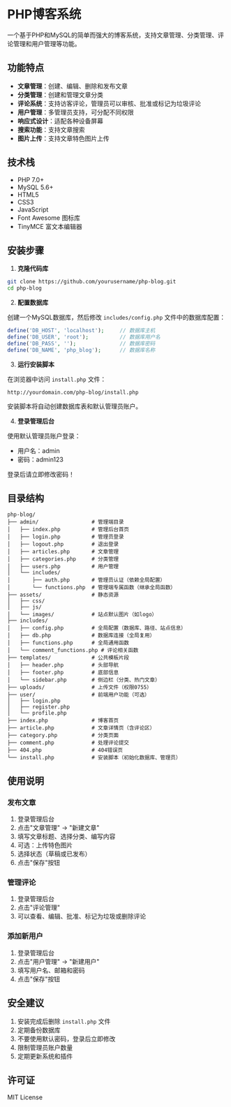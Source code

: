 # PHP博客系统

一个基于PHP和MySQL的简单而强大的博客系统，支持文章管理、分类管理、评论管理和用户管理等功能。

## 功能特点

- **文章管理**：创建、编辑、删除和发布文章
- **分类管理**：创建和管理文章分类
- **评论系统**：支持访客评论，管理员可以审核、批准或标记为垃圾评论
- **用户管理**：多管理员支持，可分配不同权限
- **响应式设计**：适配各种设备屏幕
- **搜索功能**：支持文章搜索
- **图片上传**：支持文章特色图片上传

## 技术栈

- PHP 7.0+
- MySQL 5.6+
- HTML5
- CSS3
- JavaScript
- Font Awesome 图标库
- TinyMCE 富文本编辑器

## 安装步骤

1. **克隆代码库**

```bash
git clone https://github.com/yourusername/php-blog.git
cd php-blog
```

2. **配置数据库**

创建一个MySQL数据库，然后修改 `includes/config.php` 文件中的数据库配置：

```php
define('DB_HOST', 'localhost');     // 数据库主机
define('DB_USER', 'root');          // 数据库用户名
define('DB_PASS', '');              // 数据库密码
define('DB_NAME', 'php_blog');      // 数据库名称
```

3. **运行安装脚本**

在浏览器中访问 `install.php` 文件：

```
http://yourdomain.com/php-blog/install.php
```

安装脚本将自动创建数据库表和默认管理员账户。

4. **登录管理后台**

使用默认管理员账户登录：
- 用户名：admin
- 密码：admin123

登录后请立即修改密码！

## 目录结构

```
php-blog/
├── admin/                 # 管理端目录
│   ├── index.php          # 管理后台首页
│   ├── login.php          # 管理员登录
│   ├── logout.php         # 退出登录
│   ├── articles.php       # 文章管理
│   ├── categories.php     # 分类管理
│   ├── users.php          # 用户管理
│   └── includes/
│       ├── auth.php       # 管理员认证（依赖全局配置）
│       └── functions.php  # 管理端专属函数（继承全局函数）
├── assets/                # 静态资源
│   ├── css/
│   ├── js/
│   └── images/            # 站点默认图片（如logo）
├── includes/
│   ├── config.php         # 全局配置（数据库、路径、站点信息）
│   ├── db.php             # 数据库连接（全局复用）
│   ├── functions.php      # 全局通用函数
│   └── comment_functions.php # 评论相关函数
├── templates/             # 公共模板片段
│   ├── header.php         # 头部导航
│   ├── footer.php         # 底部信息
│   └── sidebar.php        # 侧边栏（分类、热门文章）
├── uploads/               # 上传文件（权限0755）
├── user/                  # 前端用户功能（可选）
│   ├── login.php
│   ├── register.php
│   └── profile.php
├── index.php              # 博客首页
├── article.php            # 文章详情页（含评论区）
├── category.php           # 分类页面
├── comment.php            # 处理评论提交
├── 404.php                # 404错误页
└── install.php            # 安装脚本（初始化数据库、管理员）
```

## 使用说明

### 发布文章

1. 登录管理后台
2. 点击"文章管理" -> "新建文章"
3. 填写文章标题、选择分类、编写内容
4. 可选：上传特色图片
5. 选择状态（草稿或已发布）
6. 点击"保存"按钮

### 管理评论

1. 登录管理后台
2. 点击"评论管理"
3. 可以查看、编辑、批准、标记为垃圾或删除评论

### 添加新用户

1. 登录管理后台
2. 点击"用户管理" -> "新建用户"
3. 填写用户名、邮箱和密码
4. 点击"保存"按钮

## 安全建议

1. 安装完成后删除 `install.php` 文件
2. 定期备份数据库
3. 不要使用默认密码，登录后立即修改
4. 限制管理员账户数量
5. 定期更新系统和插件

## 许可证

MIT License

